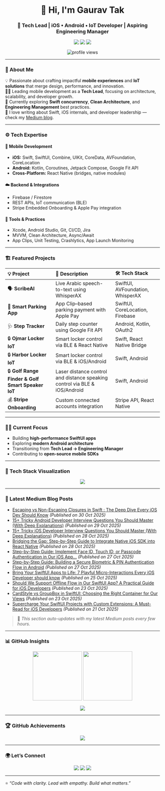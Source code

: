 <!-- Gaurav Tak | Tech Lead | Mobile & IoT Developer -->

<h1 align="center">👋 Hi, I'm Gaurav Tak</h1>
<h3 align="center">🚀 Tech Lead | iOS • Android • IoT Developer | Aspiring Engineering Manager</h3>

<p align="center">
  <a href="https://www.linkedin.com/in/gauravtak/"><img src="https://img.shields.io/badge/LinkedIn-Gaurav%20Tak-blue?logo=linkedin" /></a>
  <a href="https://medium.com/@gauravtakjaipur"><img src="https://img.shields.io/badge/Medium-%40gauravtakjaipur-black?logo=medium" /></a>
  <a href="mailto:gauravtak.dev@gmail.com"><img src="https://img.shields.io/badge/Email-gauravtak.dev%40gmail.com-red?logo=gmail" /></a>
</p>

<p align="center">
  <img src="https://komarev.com/ghpvc/?username=gauravtakroro&label=Profile%20Views&color=0e75b6&style=flat" alt="profile views" />
</p>

---

### 🧠 About Me  

💡 Passionate about crafting impactful **mobile experiences** and **IoT solutions** that merge design, performance, and innovation.  
👨‍💻 Leading mobile development as a **Tech Lead**, focusing on architecture, scalability, and developer growth.  
🌱 Currently exploring **Swift concurrency**, **Clean Architecture**, and **Engineering Management** best practices.  
💬 I love writing about Swift, iOS internals, and developer leadership — check my [Medium blog](https://medium.com/@gauravtakjaipur).  

---

### ⚙️ Tech Expertise  

#### 🧩 Mobile Development
- **iOS:** Swift, SwiftUI, Combine, UIKit, CoreData, AVFoundation, CoreLocation  
- **Android:** Kotlin, Coroutines, Jetpack Compose, Google Fit API  
- **Cross-Platform:** React Native (bridges, native modules)

#### ☁️ Backend & Integrations
- Firebase / Firestore  
- REST APIs, IoT communication (BLE)  
- Stripe Embedded Onboarding & Apple Pay integration  

#### 🧰 Tools & Practices
- Xcode, Android Studio, Git, CI/CD, Jira  
- MVVM, Clean Architecture, Async/Await  
- App Clips, Unit Testing, Crashlytics, App Launch Monitoring  

---

### 🏗️ Featured Projects  

| 💡 Project | 🚀 Description | 🛠 Tech Stack |
|:--|:--|:--|
| 🗣 **ScribeAI** | Live Arabic speech-to-text using WhisperAX | SwiftUI, AVFoundation, WhisperAX |
| 🚗 **Smart Parking App** | App Clip–based parking payment with Apple Pay | SwiftUI, CoreLocation, Firebase |
| 🩺 **Step Tracker** | Daily step counter using Google Fit API | Android, Kotlin, OAuth2 |
| 🔒 **Ojmar Locker IoT** | Smart locker control via BLE & React Native | Swift, React Native Bridge |
| 🔒 **Harbor Locker IoT** | Smart locker control via BLE & iOS/Android | Swift, Android |
| 🔒 **Golf Range Finder & Golf Smart Speaker IoT** | Laser distance control and distance speaking control via BLE & iOS/Android | Swift, Android |
| 💰 **Stripe Onboarding** | Custom connected accounts integration | Stripe API, React Native |

---

### 🧑‍🏫 Current Focus
- Building **high-performance SwiftUI apps**
- Exploring **modern Android architecture**
- Transitioning from **Tech Lead → Engineering Manager**
- Contributing to **open-source mobile SDKs**

---

### 🧩 Tech Stack Visualization

<p align="center">
  <img src="https://skillicons.dev/icons?i=swift,kotlin,androidstudio,xcode,react,firebase,git,python,figma,vscode&theme=light" />
</p>

---

### 📝 Latest Medium Blog Posts
<!-- MEDIUM-BLOG-START -->
- [Escaping vs Non-Escaping Closures in Swift : The Deep Dive Every iOS Dev Should Know](https://gauravtakjaipur.medium.com/escaping-vs-non-escaping-closures-in-swift-the-deep-dive-every-ios-dev-should-know-117dfaff54b0?source=rss-223110f75295------2) *(Published on 30 Oct 2025)*
- [15+ Tricky Android Developer Interview Questions You Should Master (With Deep Explanations)](https://gauravtakjaipur.medium.com/15-tricky-android-developer-interview-questions-you-should-master-with-deep-explanations-4e0e6d9b7c89?source=rss-223110f75295------2) *(Published on 29 Oct 2025)*
- [15+ Tricky iOS Developer Interview Questions You Should Master (With Deep Explanations)](https://gauravtakjaipur.medium.com/15-tricky-ios-developer-interview-questions-you-should-master-with-deep-explanations-36f545aa432e?source=rss-223110f75295------2) *(Published on 28 Oct 2025)*
- [Bridging the Gap: Step-by-Step Guide to Integrate Native iOS SDK into React Native](https://gauravtakjaipur.medium.com/bridging-the-gap-step-by-step-guide-to-integrate-native-ios-sdk-into-react-native-5461ccab9229?source=rss-223110f75295------2) *(Published on 28 Oct 2025)*
- [Step-by-Step Guide: Implement Face ID, Touch ID, or Passcode Authentication in Our iOS App…](https://gauravtakjaipur.medium.com/step-by-step-guide-implement-face-id-touch-id-or-passcode-authentication-in-our-ios-app-f53b3efa005b?source=rss-223110f75295------2) *(Published on 27 Oct 2025)*
- [Step-by-Step Guide: Building a Secure Biometric & PIN Authentication Flow in Android](https://gauravtakjaipur.medium.com/step-by-step-guide-building-a-secure-biometric-pin-authentication-flow-in-android-db2a8f8cba5e?source=rss-223110f75295------2) *(Published on 27 Oct 2025)*
- [Bring Your SwiftUI Apps to Life: 7 Playful Micro-Interactions Every iOS Developer should know](https://gauravtakjaipur.medium.com/bring-your-swiftui-apps-to-life-7-playful-micro-interactions-every-ios-developer-should-know-68d24840d1b9?source=rss-223110f75295------2) *(Published on 25 Oct 2025)*
- [Should We Support Offline Flow in Our SwiftUI App? A Practical Guide for iOS Developers](https://gauravtakjaipur.medium.com/should-we-support-offline-flow-in-our-swiftui-app-a-practical-guide-for-ios-developers-118c00c793d9?source=rss-223110f75295------2) *(Published on 23 Oct 2025)*
- [CardStyle vs GroupBox in SwiftUI: Choosing the Right Container for Our Views](https://gauravtakjaipur.medium.com/cardstyle-vs-groupbox-in-swiftui-choosing-the-right-container-for-our-views-95362796c8f7?source=rss-223110f75295------2) *(Published on 23 Oct 2025)*
- [Supercharge Your SwiftUI Projects with Custom Extensions: A Must-Read for iOS Developers](https://gauravtakjaipur.medium.com/supercharge-your-swiftui-projects-with-custom-extensions-a-must-read-for-ios-developers-08938ce42f35?source=rss-223110f75295------2) *(Published on 21 Oct 2025)*
<!-- MEDIUM-BLOG-END -->

> 🔄 *This section auto-updates with my latest Medium posts every few hours.*

---

### 📊 GitHub Insights  

<p align="center">
  <img src="https://github-readme-stats.vercel.app/api?username=gauravtakroro&show_icons=true&theme=tokyonight" height="160px" />
  <img src="https://github-readme-streak-stats.herokuapp.com/?user=gauravtakroro&theme=tokyonight" height="160px" />
</p>

<p align="center">
  <img src="https://github-profile-summary-cards.vercel.app/api/cards/profile-details?username=gauravtakroro&theme=tokyonight" />
</p>

---

### 🏆 GitHub Achievements  

<p align="center">
  <img src="https://github-profile-trophy.vercel.app/?username=gauravtakroro&theme=onedark&no-frame=true&row=1&column=6" />
</p>

---

### 🌍 Let’s Connect  

<p align="center">
  <a href="https://www.linkedin.com/in/gauravtak/"><img src="https://img.shields.io/badge/LinkedIn-Gaurav%20Tak-blue?logo=linkedin" /></a>
  <a href="https://medium.com/@gauravtakjaipur"><img src="https://img.shields.io/badge/Medium-%40gauravtakjaipur-black?logo=medium" /></a>
  <a href="mailto:gauravtak.dev@gmail.com"><img src="https://img.shields.io/badge/Email-gauravtak.dev%40gmail.com-red?logo=gmail" /></a>
</p>

---

⭐ *“Code with clarity. Lead with empathy. Build what matters.”*
